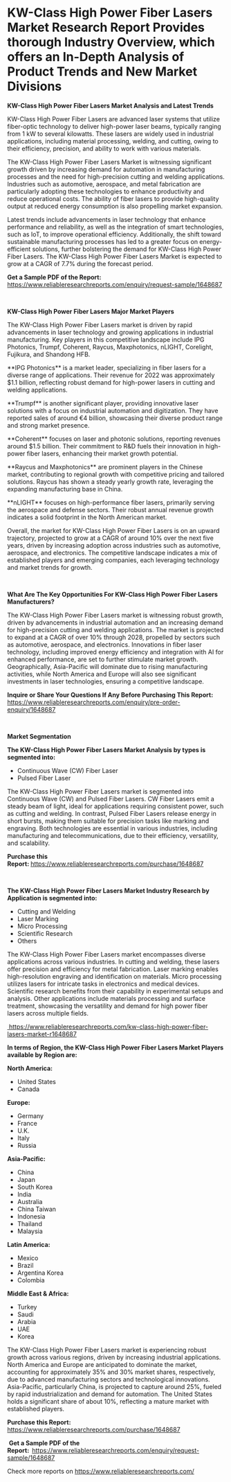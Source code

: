 <p><h1>KW-Class High Power Fiber Lasers Market Research Report Provides thorough Industry Overview, which offers an In-Depth Analysis of Product Trends and New Market Divisions</h1></p><p><strong>KW-Class High Power Fiber Lasers Market Analysis and Latest Trends</strong></p>
<p><p>KW-Class High Power Fiber Lasers are advanced laser systems that utilize fiber-optic technology to deliver high-power laser beams, typically ranging from 1 kW to several kilowatts. These lasers are widely used in industrial applications, including material processing, welding, and cutting, owing to their efficiency, precision, and ability to work with various materials.</p><p>The KW-Class High Power Fiber Lasers Market is witnessing significant growth driven by increasing demand for automation in manufacturing processes and the need for high-precision cutting and welding applications. Industries such as automotive, aerospace, and metal fabrication are particularly adopting these technologies to enhance productivity and reduce operational costs. The ability of fiber lasers to provide high-quality output at reduced energy consumption is also propelling market expansion.</p><p>Latest trends include advancements in laser technology that enhance performance and reliability, as well as the integration of smart technologies, such as IoT, to improve operational efficiency. Additionally, the shift toward sustainable manufacturing processes has led to a greater focus on energy-efficient solutions, further bolstering the demand for KW-Class High Power Fiber Lasers. The KW-Class High Power Fiber Lasers Market is expected to grow at a CAGR of 7.7% during the forecast period.</p></p>
<p><strong>Get a Sample PDF of the Report:&nbsp;</strong> <a href="https://www.reliableresearchreports.com/enquiry/request-sample/1648687?utm_campaign=2230&utm_medium=2&utm_source=Github&utm_content=ia&utm_term=26032025&utm_id=kw-class-high-power-fiber-lasers">https://www.reliableresearchreports.com/enquiry/request-sample/1648687</a></p>
<p>&nbsp;</p>
<p><strong>KW-Class High Power Fiber Lasers Major Market Players</strong></p>
<p><p>The KW-Class High Power Fiber Lasers market is driven by rapid advancements in laser technology and growing applications in industrial manufacturing. Key players in this competitive landscape include IPG Photonics, Trumpf, Coherent, Raycus, Maxphotonics, nLIGHT, Corelight, Fujikura, and Shandong HFB.</p><p>**IPG Photonics** is a market leader, specializing in fiber lasers for a diverse range of applications. Their revenue for 2022 was approximately $1.1 billion, reflecting robust demand for high-power lasers in cutting and welding applications.</p><p>**Trumpf** is another significant player, providing innovative laser solutions with a focus on industrial automation and digitization. They have reported sales of around €4 billion, showcasing their diverse product range and strong market presence.</p><p>**Coherent** focuses on laser and photonic solutions, reporting revenues around $1.5 billion. Their commitment to R&D fuels their innovation in high-power fiber lasers, enhancing their market growth potential.</p><p>**Raycus and Maxphotonics** are prominent players in the Chinese market, contributing to regional growth with competitive pricing and tailored solutions. Raycus has shown a steady yearly growth rate, leveraging the expanding manufacturing base in China.</p><p>**nLIGHT** focuses on high-performance fiber lasers, primarily serving the aerospace and defense sectors. Their robust annual revenue growth indicates a solid footprint in the North American market.</p><p>Overall, the market for KW-Class High Power Fiber Lasers is on an upward trajectory, projected to grow at a CAGR of around 10% over the next five years, driven by increasing adoption across industries such as automotive, aerospace, and electronics. The competitive landscape indicates a mix of established players and emerging companies, each leveraging technology and market trends for growth.</p></p>
<p>&nbsp;</p>
<p><strong>What Are The Key Opportunities For KW-Class High Power Fiber Lasers Manufacturers?</strong></p>
<p><p>The KW-Class High Power Fiber Lasers market is witnessing robust growth, driven by advancements in industrial automation and an increasing demand for high-precision cutting and welding applications. The market is projected to expand at a CAGR of over 10% through 2028, propelled by sectors such as automotive, aerospace, and electronics. Innovations in fiber laser technology, including improved energy efficiency and integration with AI for enhanced performance, are set to further stimulate market growth. Geographically, Asia-Pacific will dominate due to rising manufacturing activities, while North America and Europe will also see significant investments in laser technologies, ensuring a competitive landscape.</p></p>
<p><strong>Inquire or Share Your Questions If Any Before Purchasing This Report:</strong> <a href="https://www.reliableresearchreports.com/enquiry/pre-order-enquiry/1648687?utm_campaign=2230&utm_medium=2&utm_source=Github&utm_content=ia&utm_term=26032025&utm_id=kw-class-high-power-fiber-lasers">https://www.reliableresearchreports.com/enquiry/pre-order-enquiry/1648687</a></p>
<p>&nbsp;</p>
<p><strong>Market Segmentation</strong></p>
<p><strong>The KW-Class High Power Fiber Lasers Market Analysis by types is segmented into:</strong></p>
<p><ul><li>Continuous Wave (CW) Fiber Laser</li><li>Pulsed Fiber Laser</li></ul></p>
<p><p>The KW-Class High Power Fiber Lasers market is segmented into Continuous Wave (CW) and Pulsed Fiber Lasers. CW Fiber Lasers emit a steady beam of light, ideal for applications requiring consistent power, such as cutting and welding. In contrast, Pulsed Fiber Lasers release energy in short bursts, making them suitable for precision tasks like marking and engraving. Both technologies are essential in various industries, including manufacturing and telecommunications, due to their efficiency, versatility, and scalability.</p></p>
<p><strong>Purchase this Report:&nbsp;</strong><a href="https://www.reliableresearchreports.com/purchase/1648687?utm_campaign=2230&utm_medium=2&utm_source=Github&utm_content=ia&utm_term=26032025&utm_id=kw-class-high-power-fiber-lasers">https://www.reliableresearchreports.com/purchase/1648687</a></p>
<p>&nbsp;</p>
<p><strong>The KW-Class High Power Fiber Lasers Market Industry Research by Application is segmented into:</strong></p>
<p><ul><li>Cutting and Welding</li><li>Laser Marking</li><li>Micro Processing</li><li>Scientific Research</li><li>Others</li></ul></p>
<p><p>The KW-Class High Power Fiber Lasers market encompasses diverse applications across various industries. In cutting and welding, these lasers offer precision and efficiency for metal fabrication. Laser marking enables high-resolution engraving and identification on materials. Micro processing utilizes lasers for intricate tasks in electronics and medical devices. Scientific research benefits from their capability in experimental setups and analysis. Other applications include materials processing and surface treatment, showcasing the versatility and demand for high power fiber lasers across multiple fields.</p></p>
<p><a href="https://www.reliableresearchreports.com/kw-class-high-power-fiber-lasers-market-r1648687?utm_campaign=2230&utm_medium=2&utm_source=Github&utm_content=ia&utm_term=26032025&utm_id=kw-class-high-power-fiber-lasers">&nbsp;https://www.reliableresearchreports.com/kw-class-high-power-fiber-lasers-market-r1648687</a></p>
<p><strong>In terms of Region, the KW-Class High Power Fiber Lasers Market Players available by Region are:</strong></p>
<p>
    <p> <strong> North America: </strong>
        <ul>
            <li>United States</li>
            <li>Canada</li>
        </ul>
        </p> 
    <p> <strong> Europe: </strong>
        <ul>
            <li>Germany</li>
            <li>France</li>
            <li>U.K.</li>
            <li>Italy</li>
            <li>Russia</li>
        </ul>
        </p> 
    <p> <strong> Asia-Pacific: </strong>
        <ul>
            <li>China</li>
            <li>Japan</li>
            <li>South Korea</li>
            <li>India</li>
            <li>Australia</li>
            <li>China Taiwan</li>
            <li>Indonesia</li>
            <li>Thailand</li>
            <li>Malaysia</li>
        </ul>
        </p> 
    <p> <strong> Latin America: </strong>
        <ul>
            <li>Mexico</li>
            <li>Brazil</li>
            <li>Argentina Korea</li>
            <li>Colombia</li>
        </ul>
        </p> 
    <p> <strong> Middle East & Africa: </strong>
        <ul>
            <li>Turkey</li>
            <li>Saudi</li>
            <li>Arabia</li>
            <li>UAE</li>
            <li>Korea</li>
        </ul>
    </p>
    </p>
<p><p>The KW-Class High Power Fiber Lasers market is experiencing robust growth across various regions, driven by increasing industrial applications. North America and Europe are anticipated to dominate the market, accounting for approximately 35% and 30% market shares, respectively, due to advanced manufacturing sectors and technological innovations. Asia-Pacific, particularly China, is projected to capture around 25%, fueled by rapid industrialization and demand for automation. The United States holds a significant share of about 10%, reflecting a mature market with established players.</p></p>
<p><strong>Purchase this Report: </strong><a href="https://www.reliableresearchreports.com/purchase/1648687?utm_campaign=2230&utm_medium=2&utm_source=Github&utm_content=ia&utm_term=26032025&utm_id=kw-class-high-power-fiber-lasers">https://www.reliableresearchreports.com/purchase/1648687</a></p>
<p>&nbsp;<strong>Get a Sample PDF of the Report:&nbsp;&nbsp;</strong><a href="https://www.reliableresearchreports.com/enquiry/request-sample/1648687?utm_campaign=2230&utm_medium=2&utm_source=Github&utm_content=ia&utm_term=26032025&utm_id=kw-class-high-power-fiber-lasers">https://www.reliableresearchreports.com/enquiry/request-sample/1648687</a></p>
<p><strong></strong></p>
<p>Check more reports on <a href="https://www.reliableresearchreports.com/?utm_campaign=2230&utm_medium=2&utm_source=Github&utm_content=ia&utm_term=26032025&utm_id=kw-class-high-power-fiber-lasers">https://www.reliableresearchreports.com/</a></p>